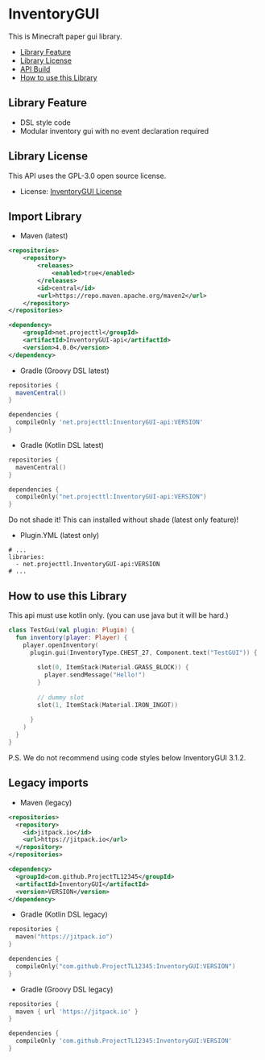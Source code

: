 # InventoryGUI
This is Minecraft paper gui library.

* [Library Feature](https://github.com/ProjectTL12345/InventoryGUI#library-feature)
* [Library License](https://github.com/ProjectTL12345/InventoryGUI#library-license)
* [API Build](https://github.com/ProjectTL12345/InventoryGUI#import-library)
* [How to use this Library](https://github.com/ProjectTL12345/InventoryGUI#how-to-use-this-library)

## Library Feature
* DSL style code
* Modular inventory gui with no event declaration required

## Library License
This API uses the GPL-3.0 open source license.
* License: [InventoryGUI License](https://github.com/ProjectTL12345/InventoryGUI/blob/master/LICENSE)

## Import Library

* Maven (latest)
```XML
<repositories>
    <repository>
        <releases>
            <enabled>true</enabled>
        </releases>
        <id>central</id>
        <url>https://repo.maven.apache.org/maven2</url>
    </repository>
</repositories>

<dependency>
    <groupId>net.projecttl</groupId>
    <artifactId>InventoryGUI-api</artifactId>
    <version>4.0.0</version>
</dependency>
```

* Gradle (Groovy DSL latest)
```groovy
repositories {
  mavenCentral()
}

dependencies {
  compileOnly 'net.projecttl:InventoryGUI-api:VERSION'
}
```

* Gradle (Kotlin DSL latest)
```kotlin
repositories {
  mavenCentral()
}

dependencies {
  compileOnly("net.projecttl:InventoryGUI-api:VERSION")
}
```
Do not shade it! This can installed without shade (latest only feature)!

* Plugin.YML (latest only)
```
# ...
libraries:
  - net.projecttl.InventoryGUI-api:VERSION
# ...
```

## How to use this Library
This api must use kotlin only. (you can use java but it will be hard.)
```Kotlin
class TestGui(val plugin: Plugin) {
  fun inventory(player: Player) {
    player.openInventory(
      plugin.gui(InventoryType.CHEST_27, Component.text("TestGUI")) {
      
        slot(0, ItemStack(Material.GRASS_BLOCK)) {
          player.sendMessage("Hello!")
        }
        
        // dummy slot
        slot(1, ItemStack(Material.IRON_INGOT))
        
      }
    )
  }
}
```
P.S. We do not recommend using code styles below InventoryGUI 3.1.2.

## Legacy imports

* Maven (legacy)
```XML
<repositories>
  <repository>
    <id>jitpack.io</id>
    <url>https://jitpack.io</url>
  </repository>
</repositories>

<dependency>
  <groupId>com.github.ProjectTL12345</groupId>
  <artifactId>InventoryGUI</artifactId>
  <version>VERSION</version>
</dependency>
```


* Gradle (Kotlin DSL legacy)
```kotlin
repositories {
  maven("https://jitpack.io")
}

dependencies {
  compileOnly("com.github.ProjectTL12345:InventoryGUI:VERSION")
}
```

* Gradle (Groovy DSL legacy)
```groovy
repositories {
  maven { url 'https://jitpack.io' }
}

dependencies {
  compileOnly 'com.github.ProjectTL12345:InventoryGUI:VERSION'
}
```
